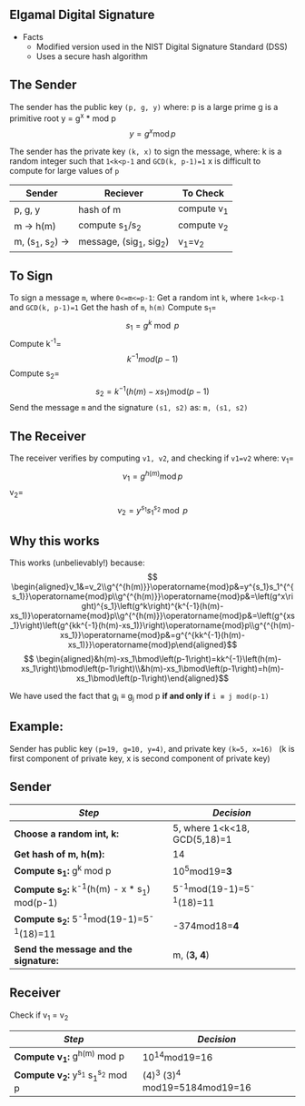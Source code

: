 ## Elgamal Digital Signature
- Facts
	- Modified version used in the NIST Digital Signature Standard (DSS)
	- Uses a secure hash algorithm

## The Sender
The sender has the public key `(p, g, y)` where:
	p is a large prime
	g is a primitive root
	y = g<sup>x</sup> * mod p $$ y=g^x\operatorname{mod}p$$

The sender has the private key `(k, x)` to sign the message, where:
	k is a random integer such that `1<k<p-1` and `GCD(k, p-1)=1`
	x is difficult to compute for large values of `p`

| Sender                               | Reciever              | To Check                    |
| ------------------------------------ | --------------------- | --------------------------- |
| p, g, y                              | hash of m             | compute v<sub>1</sub>       |
| m -> h(m)                            | compute s<sub>1</sub>/s<sub>2</sub>         | compute v<sub>2</sub>       |
| m, (s<sub>1</sub>, s<sub>2</sub>) -> | message, (sig<sub>1</sub>, sig<sub>2</sub>) | v<sub>1</sub>=v<sub>2</sub> |

## To Sign
To sign a message `m`, where `0<=m<=p-1`:
	Get a random int `k`, where `1<k<p-1` and `GCD(k, p-1)=1`
	Get the hash of `m`, `h(m)`
	Compute s<sub>1</sub>= $$ s_1=g^k\bmod p$$
	Compute k<sup>-1</sup>= $$ k^{-1} mod( p - 1)$$
	Compute s<sub>2</sub>= $$ s_2=k^{-1}\left(h(m)-xs_1\right){\mathrm{mod}}\left(p-1\right)$$
	Send the message `m` and the signature `(s1, s2)` as: `m, (s1, s2)`


## The Receiver
The receiver verifies by computing `v1, v2`, and checking if `v1=v2` where:
	v<sub>1</sub>=$$ \nu_1=g^{h(m)}\operatorname{mod}p$$
	v<sub>2</sub>=$$ \nu_{2}=y^{s_{1}}s_{1}^{s_{2}}\bmod p$$

## Why this works
This works (unbelievably!) because:
$$ \begin{aligned}v_1&=v_2\\g^{^{h(m)}}\operatorname{mod}p&=y^{s_1}s_1^{^{s_1}}\operatorname{mod}p\\g^{^{h(m)}}\operatorname{mod}p&=\left(g^x\right)^{s_1}\left(g^k\right)^{k^{-1}(h(m)-xs_1)}\operatorname{mod}p\\g^{^{h(m)}}\operatorname{mod}p&=\left(g^{xs_1}\right)\left(g^{kk^{-1}(h(m)-xs_1)}\right)\operatorname{mod}p\\g^{^{h(m)-xs_1}}\operatorname{mod}p&=g^{^{kk^{-1}(h(m)-xs_1)}}\operatorname{mod}p\end{aligned}$$
$$ \begin{aligned}&h(m)-xs_1\bmod\left(p-1\right)=kk^{-1}\left(h(m)-xs_1\right)\bmod\left(p-1\right)\\&h(m)-xs_1\bmod\left(p-1\right)=h(m)-xs_1\bmod\left(p-1\right)\end{aligned}$$

We have used the fact that g<sub>i</sub> ≡ g<sub>j</sub> mod p **if and only if** `i ≡ j mod(p-1)`

## Example:
Sender has public key `(p=19, g=10, y=4)`, and private key `(k=5, x=16) `
(k is first component of private key, x is second component of private key)

## Sender 

| *Step*                                                                       | *Decision*                                    |
| ---------------------------------------------------------------------------- | --------------------------------------------- |
| **Choose a random int, k:**                                                  | 5, where 1<k<18, GCD(5,18)=1                  |
| **Get hash of m, h(m):**                                                     | 14                                            |
| **Compute s<sub>1</sub>:** g<sup>k</sup> mod p                               | 10<sup>5</sup>mod19=**3**                     |
| **Compute s<sub>2</sub>:** k<sup>-1</sup>(h(m) - x * s<sub>1</sub>) mod(p-1) | 5<sup>-1</sup>mod(19-1)=5<sup>-1</sup>(18)=11 |
| **Compute s<sub>2</sub>:** 5<sup>-1</sup>mod(19-1)=5<sup>-1</sup>(18)=11     | -374mod18=**4**                               |
| **Send the message and the signature:**                                      | m, (**3, 4**)                                 |

## Receiver 
Check if v<sub>1</sub> = v<sub>2</sub>

| *Step*                                                                                           | *Decision*                                         |
| ------------------------------------------------------------------------------------------------ | -------------------------------------------------- |
| **Compute v<sub>1</sub>:** g<sup>h(m)</sup> mod p                                                | 10<sup>14</sup>mod19=16                            |
| **Compute v<sub>2</sub>:** y<sup>s<sub>1</sub></sup> s<sub>1</sub><sup>s<sub>2</sub></sup> mod p | (4)<sup>3</sup> (3)<sup>4</sup> mod19=5184mod19=16 |
